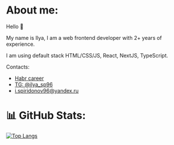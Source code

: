 <h1>About me:</h1>
<p>Hello 👋</p>
<p>My name is Ilya, I am a web frontend developer with 2+ years of experience.</p>
<p>I am using default stack HTML/CSS/JS, React, NextJS, TypeScript.</p>
<p>Contacts: </p>
<ul>
  <li><a href="https://career.habr.com/gakusei96">Habr career</a></li>
  <li><a href="https://t.me/ilya_sp96">TG: @ilya_sp96</a></li>
  <li><a href="mailto:ilya_spiridonov69@mail.ru">i.spiridonov96@yandex.ru</a></li>
</ul>
<h1>📊 GitHub Stats:</h1>

[![Top Langs](https://github-readme-stats.vercel.app/api/top-langs/?username=gakuseis&layout=compact&hide=ruby)](https://github.com/anuraghazra/github-readme-stats)

<!--
**GakuseiS/GakuseiS** is a ✨ _special_ ✨ repository because its `README.md` (this file) appears on your GitHub profile.

Here are some ideas to get you started:

- 🔭 I’m currently working on ...
- 🌱 I’m currently learning ...
- 👯 I’m looking to collaborate on ...
- 🤔 I’m looking for help with ...
- 💬 Ask me about ...
- 📫 How to reach me: ...
- 😄 Pronouns: ...
- ⚡ Fun fact: ...
-->
